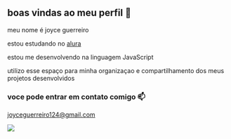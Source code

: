 ## boas vindas ao meu perfil 👋

meu nome é joyce guerreiro

estou estudando no [alura](https://www.alura.com.br)

estou me desenvolvendo na linguagem JavaScript

utilizo esse espaço para minha organizaçao e compartilhamento dos meus projetos desenvolvidos 

### voce pode entrar em contato comigo 📫

joyceguerreiro124@gmail.com

![](https://github.com/joyce557/joyce557/assets/173101193/a7737d29-55b7-4a51-b383-9ecf5448df1a)


